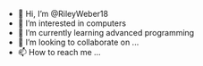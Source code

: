- 👋 Hi, I’m @RileyWeber18
- 👀 I’m interested in computers
- 🌱 I’m currently learning advanced programming
- 💞️ I’m looking to collaborate on ...
- 📫 How to reach me ...

<!---
RileyWeber18/RileyWeber18 is a ✨ special ✨ repository because its `README.md` (this file) appears on your GitHub profile.
You can click the Preview link to take a look at your changes.
--->
